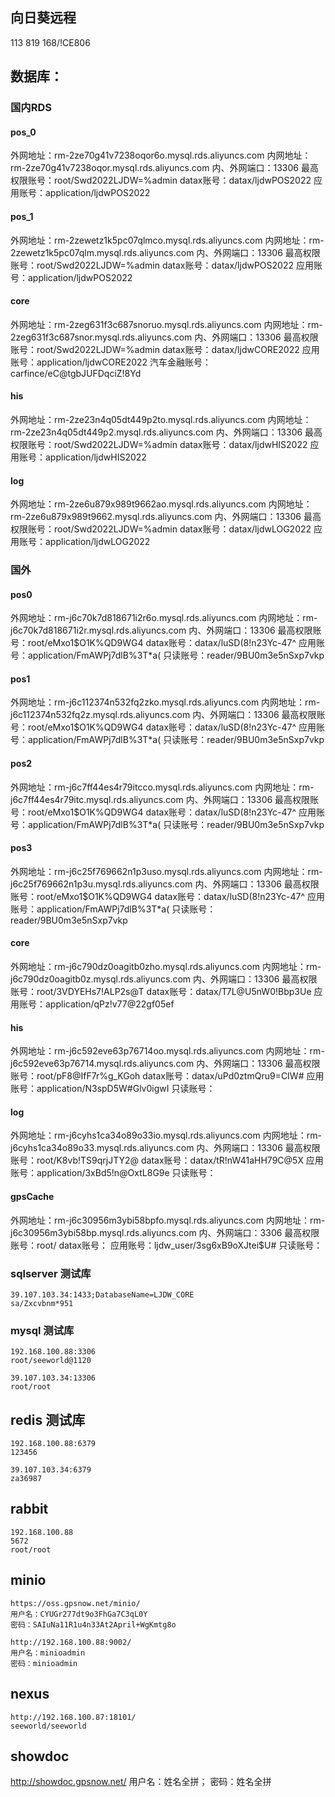 ## 向日葵远程

113 819 168/!CE806

## 数据库：

### 国内RDS

#### pos_0

外网地址：rm-2ze70g41v7238oqor6o.mysql.rds.aliyuncs.com
内网地址：rm-2ze70g41v7238oqor.mysql.rds.aliyuncs.com
内、外网端口：13306
最高权限账号：root/Swd2022LJDW=%admin
datax账号：datax/ljdwPOS2022
应用账号：application/ljdwPOS2022


#### pos_1

外网地址：rm-2zewetz1k5pc07qlmco.mysql.rds.aliyuncs.com
内网地址：rm-2zewetz1k5pc07qlm.mysql.rds.aliyuncs.com
内、外网端口：13306
最高权限账号：root/Swd2022LJDW=%admin
datax账号：datax/ljdwPOS2022
应用账号：application/ljdwPOS2022

#### core
外网地址：rm-2zeg631f3c687snoruo.mysql.rds.aliyuncs.com
内网地址：rm-2zeg631f3c687snor.mysql.rds.aliyuncs.com
内、外网端口：13306
最高权限账号：root/Swd2022LJDW=%admin
datax账号：datax/ljdwCORE2022
应用账号：application/ljdwCORE2022
汽车金融账号：carfince/eC@tgbJUFDqciZ!8Yd

#### his
外网地址：rm-2ze23n4q05dt449p2to.mysql.rds.aliyuncs.com
内网地址：rm-2ze23n4q05dt449p2.mysql.rds.aliyuncs.com
内、外网端口：13306
最高权限账号：root/Swd2022LJDW=%admin
datax账号：datax/ljdwHIS2022
应用账号：application/ljdwHIS2022

#### log
外网地址：rm-2ze6u879x989t9662ao.mysql.rds.aliyuncs.com
内网地址：rm-2ze6u879x989t9662.mysql.rds.aliyuncs.com
内、外网端口：13306
最高权限账号：root/Swd2022LJDW=%admin
datax账号：datax/ljdwLOG2022
应用账号：application/ljdwLOG2022

### 国外

#### pos0
外网地址：rm-j6c70k7d818671i2r6o.mysql.rds.aliyuncs.com
内网地址：rm-j6c70k7d818671i2r.mysql.rds.aliyuncs.com
内、外网端口：13306
最高权限账号：root/eMxo1$O1K%QD9WG4
datax账号：datax/luSD(8!n23Yc-47^
应用账号：application/FmAWPj7dlB%3T*a(
只读账号：reader/9BU0m3e5nSxp7vkp

#### pos1
外网地址：rm-j6c112374n532fq2zko.mysql.rds.aliyuncs.com
内网地址：rm-j6c112374n532fq2z.mysql.rds.aliyuncs.com
内、外网端口：13306
最高权限账号：root/eMxo1$O1K%QD9WG4
datax账号：datax/luSD(8!n23Yc-47^
应用账号：application/FmAWPj7dlB%3T*a(
只读账号：reader/9BU0m3e5nSxp7vkp


#### pos2
外网地址：rm-j6c7ff44es4r79itcco.mysql.rds.aliyuncs.com
内网地址：rm-j6c7ff44es4r79itc.mysql.rds.aliyuncs.com
内、外网端口：13306
最高权限账号：root/eMxo1$O1K%QD9WG4
datax账号：datax/luSD(8!n23Yc-47^
应用账号：application/FmAWPj7dlB%3T*a(
只读账号：reader/9BU0m3e5nSxp7vkp

#### pos3
外网地址：rm-j6c25f769662n1p3uso.mysql.rds.aliyuncs.com
内网地址：rm-j6c25f769662n1p3u.mysql.rds.aliyuncs.com
内、外网端口：13306
最高权限账号：root/eMxo1$O1K%QD9WG4
datax账号：datax/luSD(8!n23Yc-47^
应用账号：application/FmAWPj7dlB%3T*a(
只读账号：reader/9BU0m3e5nSxp7vkp

#### core
外网地址：rm-j6c790dz0oagitb0zho.mysql.rds.aliyuncs.com
内网地址：rm-j6c790dz0oagitb0z.mysql.rds.aliyuncs.com
内、外网端口：13306
最高权限账号：root/3VDYEHs7!ALP2s@T
datax账号：datax/T7L@U5nW0!Bbp3Ue
应用账号：application/qPz!v77@22gf05ef


#### his
外网地址：rm-j6c592eve63p76714oo.mysql.rds.aliyuncs.com
内网地址：rm-j6c592eve63p76714.mysql.rds.aliyuncs.com
内、外网端口：13306
最高权限账号：root/pF8@IfF7r%g_KGoh
datax账号：datax/uPd0ztmQru9=CIW#
应用账号：application/N3spD5W#Glv0igwI
只读账号：

#### log
外网地址：rm-j6cyhs1ca34o89o33io.mysql.rds.aliyuncs.com
内网地址：rm-j6cyhs1ca34o89o33.mysql.rds.aliyuncs.com
内、外网端口：13306
最高权限账号：root/K8vb!TS9qrjJTY2@
datax账号：datax/tR!nW41aHH79C@5X
应用账号：application/3xBd5!n@OxtL8G9e
只读账号：

#### gpsCache
外网地址：rm-j6c30956m3ybi58bpfo.mysql.rds.aliyuncs.com
内网地址：rm-j6c30956m3ybi58bp.mysql.rds.aliyuncs.com
内、外网端口：3306
最高权限账号：root/
datax账号：
应用账号：ljdw_user/3sg6xB9oXJtei$U#
只读账号：

### sqlserver 测试库


```
39.107.103.34:1433;DatabaseName=LJDW_CORE 
sa/Zxcvbnm*951
```


### mysql 测试库


```
192.168.100.88:3306 
root/seeworld@1120

39.107.103.34:13306
root/root
```


## redis 测试库


```
192.168.100.88:6379 
123456

39.107.103.34:6379 
za36987
```


## rabbit


```
192.168.100.88
5672
root/root
```


## minio


```
https://oss.gpsnow.net/minio/
用户名：CYUGr277dt9o3FhGa7C3qL0Y 
密码：SAIuNa11R1u4n33At2April+WgKmtg8o

http://192.168.100.88:9002/
用户名：minioadmin 
密码：minioadmin

```

## nexus


```
http://192.168.100.87:18101/
seeworld/seeworld
```


## showdoc

http://showdoc.gpsnow.net/
用户名：姓名全拼；
密码：姓名全拼
